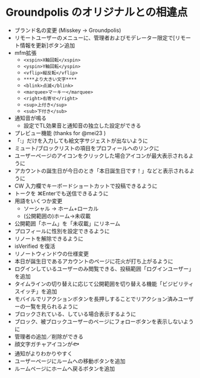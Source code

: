# Groundpolis のオリジナルとの相違点

- ブランド名の変更 (Misskey -> Groundpolis)
- リモートユーザーのメニューに、管理者およびモデレーター限定で[リモート情報を更新]ボタン追加
- mfm拡張
  - `<xspin>X軸回転</xspin>`
  - `<yspin>Y軸回転</yspin>`
  - `<vflip>縦反転</vflip>`
  - `****より大きい文字****`
  - `<blink>点滅</blink>`
  - `<marquee>マーキー</marquee>`
  - `<right>右寄せ</right>`
  - `<sup>上付き</sup>`
  - `<sub>下付き</sub>`
- 通知音が鳴る
  - 設定でTL効果音と通知音の独立した設定ができる
- プレビュー機能 (thanks for @mei23 )
- 「:」だけを入力しても絵文字サジェストが出ないように
- ミュート/ブロックリストの項目をプロフィールへのリンクに
- ユーザーページのアイコンをクリックした場合アイコンが最大表示されるように
- アカウントの誕生日が今日のとき「本日誕生日です！」などと表示されるように
- CW 入力欄でキーボードショートカットで投稿できるように
- トークを ⌘Enterでも送信できるように
- 用語をいくつか変更
  - ソーシャル → ホーム+ローカル
  - (公開範囲の)ホーム→未収載
- 公開範囲「ホーム」を「未収載」にリネーム
- プロフィールに性別を設定できるように
- リノートを解除できるように
- isVerified を復活
- リノートウィンドウの仕様変更
- 本日が誕生日であるアカウントのページに花火が打ち上がるように
- ログインしているユーザーのみ閲覧できる、投稿範囲「ログインユーザー」を追加
- タイムラインの切り替えに応じて公開範囲を切り替える機能「ビジビリティスイッチ」を追加
- モバイルでリアクションボタンを長押しすることでリアクション済みユーザーの一覧を見られるように
- ブロックされている、している場合表示するように
- ブロック、被ブロックユーザーのページにフォローボタンを表示しないように
- 管理者の追加／削除ができる
- 顔文字ガチャアイコンが🐟
- 通知がよりわかりやすく
- ユーザーページにルームへの移動ボタンを追加
- ルームページにホームへ戻るボタンを追加